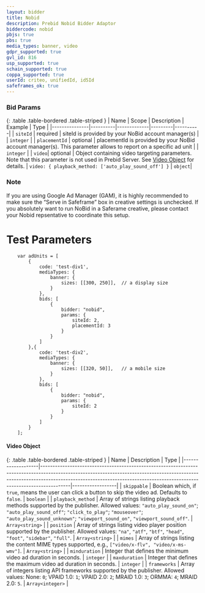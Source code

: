 ```yaml
---
layout: bidder
title: Nobid
description: Prebid Nobid Bidder Adaptor
biddercode: nobid
pbjs: true
pbs: true
media_types: banner, video
gdpr_supported: true
gvl_id: 816
usp_supported: true
schain_supported: true
coppa_supported: true
userId: criteo, unifiedId, id5Id
safeframes_ok: true
---
```


### Bid Params

{: .table .table-bordered .table-striped }
| Name          | Scope    | Description | Example | Type     |
|---------------|----------|-------------|---------|----------|
| `siteId` | required | siteId is provided by your NoBid account manager(s) |         | `integer` |
| `placementId` | optional | placementId is provided by your NoBid account manager(s). This parameter allows to report on a specific ad unit |         | `integer` |
| `video`| optional | Object containing video targeting parameters. Note that this parameter is not used in Prebid Server.  See [Video Object](#nobid-video-object) for details. | `video: { playback_method: ['auto_play_sound_off'] }` | `object`|


### Note
If you are using Google Ad Manager (GAM), it is highly recommended to make sure the “Serve in Safeframe” box in creative settings is unchecked. 
If you absolutely want to run NoBid in a Saferame creative, please contact your Nobid repsentative to coordinate this setup.


# Test Parameters
```
    var adUnits = [
        {
            code: 'test-div1',
            mediaTypes: {
                banner: {
                    sizes: [[300, 250]],  // a display size
                }
            },
            bids: [
                {
                    bidder: "nobid",
                    params: {
                        siteId: 2,
                        placementId: 3
                    }
                }
            ]
        },{
            code: 'test-div2',
            mediaTypes: {
                banner: {
                    sizes: [[320, 50]],   // a mobile size
                }
            },
            bids: [
                {
                    bidder: "nobid",
                    params: {
                        siteId: 2
                    }
                }
            ]
        }
    ];
```

<a name="nobid-video-object" />

#### Video Object

{: .table .table-bordered .table-striped }
| Name              | Description                                                                                                                                                                                                                                          | Type             |
|-------------------|------------------------------------------------------------------------------------------------------------------------------------------------------------------------------------------------------------------------------------------------------|------------------|
| `skippable`       | Boolean which, if `true`, means the user can click a button to skip the video ad. Defaults to `false`.                                                                                                                                               | `boolean`        |
| `playback_method` | Array of strings listing playback methods supported by the publisher. Allowed values: `"auto_play_sound_on"`; `"auto_play_sound_off"`; `"click_to_play"`; `"mouseover"`; `"auto_play_sound_unknown"`; `"viewport_sound_on"`, `"viewport_sound_off"`. | `Array<string>`  |
| `position`        | Array of strings listing video player position supported by the publisher. Allowed values: `"na"`, `"atf"`, `"btf"`, `"head"`, `"foot"`, `"sidebar"`, `"full"`.                                                                                      | `Array<string>`  |
| `mimes`           | Array of strings listing the content MIME types supported, e.g., `["video/x-flv", "video/x-ms-wmv"]`.                                                                                                                                                | `Array<string>`  |
| `minduration`     | Integer that defines the minimum video ad duration in seconds.                                                                                                                                                                                       | `integer`        |
| `maxduration`     | Integer that defines the maximum video ad duration in seconds.                                                                                                                                                                                       | `integer`        |
| `frameworks`      | Array of integers listing API frameworks supported by the publisher. Allowed values: None: `0`; VPAID 1.0: `1`; VPAID 2.0: `2`; MRAID 1.0: `3`; ORMMA: `4`; MRAID 2.0: `5`.                                                                          | `Array<integer>` |

